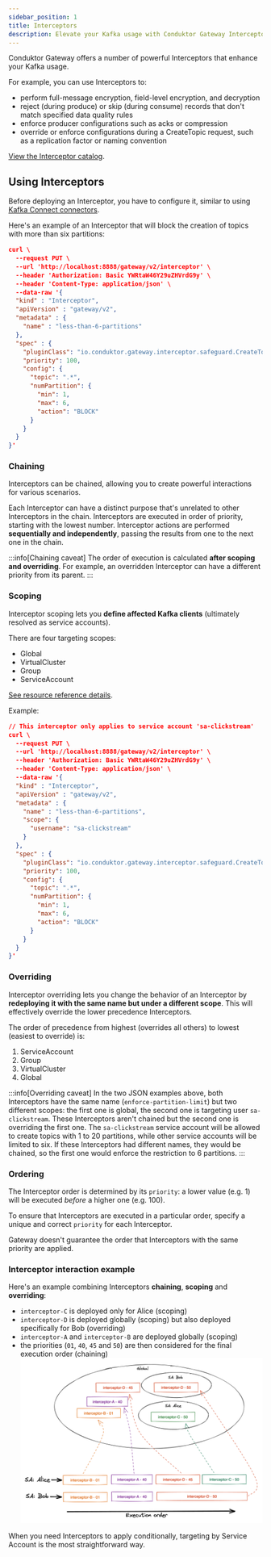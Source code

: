 ```yaml
---
sidebar_position: 1
title: Interceptors
description: Elevate your Kafka usage with Conduktor Gateway Interceptors
---
```


Conduktor Gateway offers a number of powerful Interceptors that enhance your Kafka usage.

For example, you can use Interceptors to:

- perform full-message encryption, field-level encryption, and decryption
- reject (during produce) or skip (during consume) records that don't match specified data quality rules
- enforce producer configurations such as acks or compression
- override or enforce configurations during a CreateTopic request, such as a replication factor or naming convention

 [View the Interceptor catalog](/gateway/category/interceptor-catalog/).

## Using Interceptors

Before deploying an Interceptor, you have to configure it, similar to using [Kafka Connect connectors](/platform/navigation/console/kafka-connect/#add-a-connector).

Here's an example of an Interceptor that will block the creation of topics with more than six partitions:

````json
curl \
  --request PUT \
  --url 'http://localhost:8888/gateway/v2/interceptor' \
  --header 'Authorization: Basic YWRtaW46Y29uZHVrdG9y' \
  --header 'Content-Type: application/json' \
  --data-raw '{
  "kind" : "Interceptor",
  "apiVersion" : "gateway/v2",
  "metadata" : {
    "name" : "less-than-6-partitions"
  },
  "spec" : {
    "pluginClass": "io.conduktor.gateway.interceptor.safeguard.CreateTopicPolicyPlugin",
    "priority": 100,
    "config": {
      "topic": ".*",
      "numPartition": {
        "min": 1,
        "max": 6,
        "action": "BLOCK"
      }
    }
  }
}'
````

### Chaining

Interceptors can be chained, allowing you to create powerful interactions for various scenarios.

Each Interceptor can have a distinct purpose that's unrelated to other Interceptors in the chain. Interceptors are executed in order of priority, starting with the lowest number. Interceptor actions are performed **sequentially and independently**, passing the results from one to the next one in the chain.

:::info[Chaining caveat]
The order of execution is calculated **after scoping and overriding**. For example, an overridden Interceptor can have a different priority from its parent.
:::

### Scoping

Interceptor scoping lets you **define affected Kafka clients** (ultimately resolved as service accounts).

There are four targeting scopes:

- Global
- VirtualCluster
- Group
- ServiceAccount  

[See resource reference details](/gateway/reference/resources-reference/#interceptor-targeting).

Example:

````json
// This interceptor only applies to service account 'sa-clickstream'
curl \
  --request PUT \
  --url 'http://localhost:8888/gateway/v2/interceptor' \
  --header 'Authorization: Basic YWRtaW46Y29uZHVrdG9y' \
  --header 'Content-Type: application/json' \
  --data-raw '{
  "kind" : "Interceptor",
  "apiVersion" : "gateway/v2",
  "metadata" : {
    "name" : "less-than-6-partitions",
    "scope": {
      "username": "sa-clickstream"
    }
  },
  "spec" : {
    "pluginClass": "io.conduktor.gateway.interceptor.safeguard.CreateTopicPolicyPlugin",
    "priority": 100,
    "config": {
      "topic": ".*",
      "numPartition": {
        "min": 1,
        "max": 6,
        "action": "BLOCK"
      }
    }
  }
}'
````

### Overriding

Interceptor overriding lets you change the behavior of an Interceptor by **redeploying it with the same name but under a different scope**. This will effectively override the lower precedence Interceptors.

The order of precedence from highest (overrides all others) to lowest (easiest to override) is:

1. ServiceAccount
1. Group
1. VirtualCluster
1. Global

:::info[Overriding caveat]
In the two JSON examples above, both Interceptors have the same name (`enforce-partition-limit`) but two different scopes: the first one is global, the second one is targeting user `sa-clickstream`. These Interceptors aren't chained but the second one is overriding the first one. The `sa-clickstream` service account will be allowed to create topics with 1 to 20 partitions, while other service accounts will be limited to six. If these Interceptors had different names, they would be chained, so the first one would enforce the restriction to 6 partitions.
:::

### Ordering

The Interceptor order is determined by its `priority`: a lower value (e.g. 1) will be executed *before* a higher one (e.g. 100).

To ensure that Interceptors are executed in a particular order, specify a unique and correct `priority` for each Interceptor.

Gateway doesn't guarantee the order that Interceptors with the same priority are applied.

### Interceptor interaction example

Here's an example combining Interceptors **chaining**, **scoping** and **overriding**:

- `interceptor-C` is deployed only for Alice (scoping)
- `interceptor-D` is deployed globally (scoping) but also deployed specifically for Bob (overriding)
- `interceptor-A` and `interceptor-B` are deployed globally (scoping)
- the priorities (`01`, `40`, `45` and `50`) are then considered for the final execution order (chaining)
  ![Interceptor example](img/interceptor-example.png)

When you need Interceptors to apply conditionally, targeting by Service Account is the most straightforward way.
